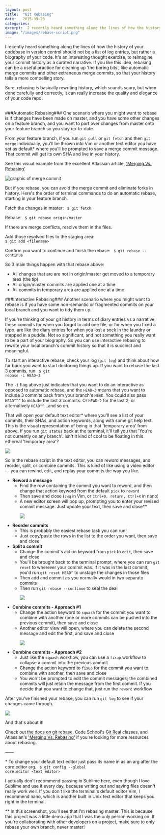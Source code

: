 ```yaml
---
layout: post
title:  "Git Rebasing"
date:   2015-09-28
categories:
excerpt:  I recently heard something along the lines of how the history of your codebase in version control should not be a list of log entries, but rather a biography of your code. Here's a quick rundown of what rebasing is in git, and how it can help cut out commit cruft so that your repo tells a more compelling story.
image: "/images/rebase-script.png"
---
```



I recently heard something along the lines of how the history of your codebase in version control should not be a list of log entries, but rather a biography of your code. It's an interesting thought exercise, to reimagine your commit history as a curated narrative. If you like this idea, rebasing can be a useful practice for cleaning up 'the boring bits', like automatic merge commits and other extraneous merge commits, so that your history tells a more compelling story.

Sure, rebasing *is* basically rewriting history, which sounds scary, but when done carefully and correctly, it can really increase the quality and elegance of your code repo.
<br>
<br>

###Automatic Rebasing###
One scenario where you might want to rebase is if changes have been made on master, and you have some other changes on a feature branch, and you want to port over changes from master onto your feature branch so you stay up-to-date.

From your feature branch, if you run `git pull` or `git fetch` and then `git merge` individually, you'll be thrown into Vim or another text editor you have set as default&#42; where you'll be prompted to save a merge commit message. That commit will get its own SHA and live in your history.

See this visual example from the excellent Atlassian article, ['Merging Vs. Rebasing'](https://www.atlassian.com/git/tutorials/merging-vs-rebasing/conceptual-overview)

<img src="/images/git-merge.png" alt="graphic of merge commit">

But if you rebase, you can avoid the merge commit and eliminate forks in history. Here's the order of terminal commands to do an automatic rebase, starting in your feature branch.

Fetch the changes in master:
<code class="terminal">
$ git fetch
</code>

Rebase:
<code class="terminal">
$ git rebase origin/master
</code>

If there are merge conflicts, resolve them in the files.

Add those resolved files to the staging area:
<code class="terminal">
$ git add &lt;filename&gt;
</code>

Confirm you want to continue and finish the rebase:
<code class="terminal">
$ git rebase --continue
</code>

<p class="list-head">So 3 main things happen with that rebase above:</p>
<ul class="automatic-rebase-list">
<li>All changes that are are not in origin/master get moved to a temporary area (the tip)</li>
<li>All origin/master commits are applied one at a time</li>
<li>All commits in temporary area are applied one at a time</li>
</ul>


###Interactive Rebasing###
Another scenario where you might want to rebase is if you have some non-semantic or fragmented commits on your local branch and you want to tidy them up.

If you're thinking of your git history in terms of diary entries vs a narrative, these commits for when you forgot to add one file, or for when you fixed a typo, are like the diary entries for when you lost a sock in the laundry or stepped in a puddle. Not so significant, and not something you really want to be a part of your biography. So you can use interactive rebasing to rewrite your local branch's commit history so that it is succinct and meaningful.

To start an interactive rebase, check your log (`git log`) and think about how far back you want to start doctoring things up. If you want to rebase the last 3 commits, run
<code class="terminal">
$ git rebase -i HEAD~3
</code>

The `-i` flag above just indicates that you want to do an interactive as opposed to automatic rebase, and the `HEAD~3` means that you want to include 3 commits back from your branch's `HEAD`. You could also pass `HEAD^^^` to include the last 3 commits. Or `HEAD~2` for the last 2, or alternatively `HEAD^^`...and so on.

That will open your default text editor&#42; where you'll see a list of your commits, their SHAs, and action keywords, along with some git help text. This is the visual representation of being in that 'temporary area' from above. If you run `git status` back at the terminal, it'll tell you that 'You're not currently on any branch'. Isn't it kind of cool to be floating in this ethereal 'temporary area'?

<img src="/images/rebase-script.png">

<!-- <img src="http://memesvault.com/wp-content/uploads/Philosoraptor-Blank-6.jpg"> -->
<p class="list-head">So in the rebase script in the text editor, you can reword messages, and reorder, split, or combine commits. This is kind of like using a video editor &mdash; you can rewind, edit, and replay your commits the way you like. </p>

<ul>
	<li>
<strong>Reword a message</strong>
<ul>
<li>Find the row containing the commit you want to reword, and then change that action keyword from the default <code>pick</code> to <code>reword</code></li>
<li>Then save and close (<code>:wq</code> in Vim, or <code>Ctrl+0, return, Ctrl+X</code> in nano)</li>
<li>A new editor screen will pop up, prompting you to enter your revised commit message. Just update your text, then save and close&#42;&#42;</li>

<img src="/images/rebase-reword.png"></ul></li>
<li>
<strong>Reorder commits</strong>
<ul>
<li>This is probably the easiest rebase task you can run!</li>
<li>Just copy/paste the rows in the list to the order you want, then save and close</li>
</ul></li>
<li><strong>Split a commit</strong>
<ul>
<li>Change the commit's action keyword from <code>pick</code> to <code>edit</code>, then save and close</li>
<li>You'll be brought back to the terminal prompt, where you can run <code>git reset</code> to wherever your commit was. If it was in the last commit, you'd run <code>git reset HEAD^</code> to unstage the changes in those files</li>
<li>Then add and commit as you normally would in two separate commits</li>
<li>Then run <code>git rebase --continue</code> to seal the deal

<img src="/images/split-commits.png"></li></ul></li>

<li><strong>Combine commits - Approach #1</strong>
<ul>
<li>Change the action keyword to <code>squash</code> for the commit you want to combine with another (one or more commits can be pushed into the previous commit), then save and close</li>
<li>Another editor view will open, where you can delete the second message and edit the first, and save and close

<img src="/images/squash.png"></li></ul></li>

<li><strong>Combine commits - Approach #2</strong>
  <ul>
<li>Just like the <code>squash</code> workflow, you can use a <code>fixup</code> workflow to collapse a commit into the previous commit</li>
<li>Change the action keyword to <code>fixup</code> for the commit you want to combine with another, then save and close</li>
<li>You won't be prompted to edit the commit messages; the combined commits will just retain the message from the first commit. If you decide that you want to change that, just run the <code>reword</code> workflow </li>
</ul></li></ul>

After you've finished your rebase, you can run `git log` to see if your changes came through.

<img src="/images/log.png"/>

And that's about it!

Check out [the docs on git rebase](http://git-scm.com/docs/git-rebase), Code School's [Git Real](https://www.codeschool.com/paths/git) classes, and Atlassian's ['Merging Vs. Rebasing'](https://www.atlassian.com/git/tutorials/merging-vs-rebasing/conceptual-overview) if you're looking for more resources about rebasing.
<br>

&mdash;&mdash;

&#42; To change your default text editor just pass its name in as an arg after the core.editor arg.
<code class="terminal">
$ git config --global core.editor &lt;text editor&gt;
</code>

I actually don't recommend passing in Sublime here, even though I love Sublime and use it every day, because writing out and saving files doesn't really work well. If you don't like the terminal's default editor Vim, I recommend nano, which is another built in Unix text editor that keeps you right in the terminal.

&#42;&#42; In this screenshot, you'll see that I'm rebasing master. This is because this project was a little demo app that I was the only person working on. If you're collaborating with other developers on a project, make sure to only rebase your own branch, never master!
